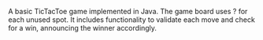 A basic TicTacToe game implemented in Java. The game board uses ? for each unused spot. It includes functionality to validate each move and check for a win, announcing the winner accordingly.
